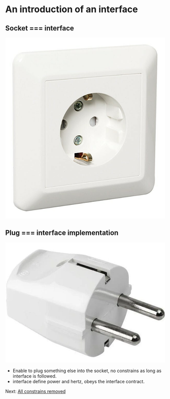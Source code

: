 # An introduction of an interface


## Socket === interface

![A socket](img/socket.jpeg)

## Plug === interface implementation

![A plug](img/plug.webp)

* Enable to plug something else into the socket, no constrains as long as interface is followed. 
* interface define power and hertz, obeys the interface contract.

Next: [All constrains removed](no_constrains.md)

